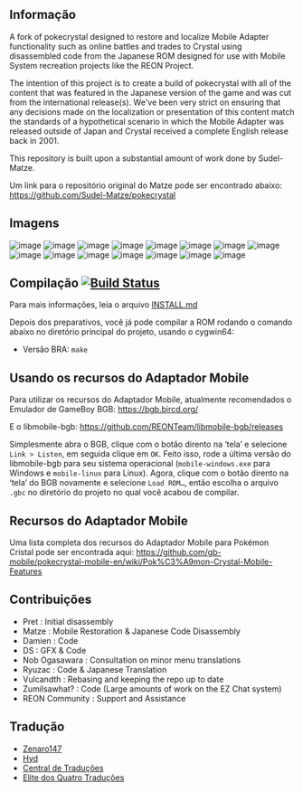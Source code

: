 ## Informação 

A fork of pokecrystal designed to restore and localize Mobile Adapter functionality such as online battles and trades to Crystal using disassembled code from the Japanese ROM designed for use with Mobile System recreation projects like the REON Project.

The intention of this project is to create a build of pokecrystal with all of the content that was featured in the Japanese version of the game and was cut from the international release(s).
We've been very strict on ensuring that any decisions made on the localization or presentation of this content match the standards of a hypothetical scenario in which the Mobile Adapter was released outside of Japan and Crystal received a complete English release back in 2001.

This repository is built upon a substantial amount of work done by Sudel-Matze.

Um link para o repositório original do Matze pode ser encontrado abaixo:
https://github.com/Sudel-Matze/pokecrystal

## Imagens

![image](https://user-images.githubusercontent.com/110418063/188284868-5d25cf63-ec57-4780-b6d0-8b7ff90e3826.png)
![image](https://github.com/gb-mobile/pokecrystal-mobile-eng/assets/110418063/a1615c31-a83c-4406-ad72-beeb52abe0ad)
![image](https://github.com/gb-mobile/pokecrystal-mobile-eng/assets/110418063/ea64d517-1069-4cdb-a68d-3d657613d16e)
![image](https://user-images.githubusercontent.com/110418063/188298896-8d03b589-8ab1-4d5f-b205-b163e4f616b9.png)
![image](https://github.com/gb-mobile/pokecrystal-mobile-eng/assets/110418063/42c3949c-ad17-4452-981d-5bb19647e022)
![image](https://user-images.githubusercontent.com/110418063/196643701-a3aea578-940b-463f-8d51-c1025cc5c5a7.png)
![image](https://user-images.githubusercontent.com/110418063/196290251-dc54e329-4924-4ab9-9366-d1e167ca9ca3.png)
![image](https://user-images.githubusercontent.com/110418063/205540332-b49b9482-e121-4ba0-a2df-3630c04cdc1c.png)
![image](https://user-images.githubusercontent.com/110418063/226153593-93985569-7682-43f9-91d1-e33f9478643d.png)
![image](https://user-images.githubusercontent.com/110418063/188287387-5cd5514c-267c-4fe6-b66f-0a0e36e712e6.png)
![image](https://user-images.githubusercontent.com/110418063/188287421-ff2eedad-1569-4512-8224-d1ee2c5622da.png)
![image](https://github.com/gb-mobile/pokecrystal-mobile-eng/assets/110418063/46af69c9-da9f-4656-90e4-e46cc5aec4b2)
![image](https://user-images.githubusercontent.com/110418063/188331912-d862a3c6-a7d2-4636-b152-8ecd74e5250b.png)
![image](https://user-images.githubusercontent.com/110418063/196129175-eebdad9e-f4a0-44ae-8432-7aa538b3c722.png)
![image](https://user-images.githubusercontent.com/110418063/188289401-f0b79296-f4eb-4463-a8d6-6fb8c605adc1.png)



## Compilação [![Build Status][ci-badge]][ci]

Para mais informações, leia o arquivo [INSTALL.md](INSTALL.md)

Depois dos preparativos, você já pode compilar a ROM rodando o comando abaixo no diretório principal do projeto, usando o cygwin64:

- Versão BRA:   `make`

## Usando os recursos do Adaptador Mobile

Para utilizar os recursos do Adaptador Mobile, atualmente recomendados o Emulador de GameBoy BGB:
https://bgb.bircd.org/

E o libmobile-bgb:
https://github.com/REONTeam/libmobile-bgb/releases

Simplesmente abra o BGB, clique com o botão dirento na ‘tela’ e selecione `Link > Listen`, em seguida clique em `OK`.
Feito isso, rode a última versão do libmobile-bgb para seu sistema operacional (`mobile-windows.exe` para Windows e `mobile-linux` para Linux).
Agora, clique com o botão dirento na ‘tela’ do BGB novamente e selecione `Load ROM…`, então escolha o arquivo `.gbc` no diretório do projeto no qual você acabou de compilar.

## Recursos do Adaptador Mobile

Uma lista completa dos recursos do Adaptador Mobile para Pokémon Cristal pode ser encontrada aqui:
https://github.com/gb-mobile/pokecrystal-mobile-en/wiki/Pok%C3%A9mon-Crystal-Mobile-Features

## Contribuições

- Pret           : Initial disassembly
- Matze          : Mobile Restoration & Japanese Code Disassembly
- Damien         : Code
- DS             : GFX & Code
- Nob Ogasawara  : Consultation on minor menu translations
- Ryuzac         : Code & Japanese Translation
- Vulcandth      : Rebasing and keeping the repo up to date
- Zumilsawhat?   : Code (Large amounts of work on the EZ Chat system)
- REON Community : Support and Assistance

## Tradução
- [Zenaro147](https://github.com/zenaro147)
- [Hyd](https://github.com/hydhyro)
- [Central de Traduções](https://www.centraldetraducoes.net.br/)
- [Elite dos Quatro Traduções](https://www.e4t.com.br/)

[ci]: https://github.com/pret/pokecrystal/actions
[ci-badge]: https://github.com/pret/pokecrystal/actions/workflows/main.yml/badge.svg
